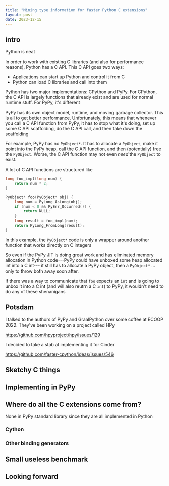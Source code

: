 ```yaml
---
title: "Mining type information for faster Python C extensions"
layout: post
date: 2023-12-15
---
```


## intro

Python is neat

In order to work with existing C libraries (and also for performance reasons),
Python has a C API. This C API goes two ways:

* Applications can start up Python and control it from C
* Python can load C libraries and call into them

<!--
This works great when you are inside the main Python implementation, CPython,
and your API is 
-->

Python has two major implementations: CPython and PyPy. For CPython, the C API
is largely functions that already exist and are used for normal runtime stuff.
For PyPy, it's different

PyPy has its own object model, runtime, and moving garbage collector. This is
all to get better performance. Unfortunately, this means that whenever you call
a C API function from PyPy, it has to stop what it's doing, set up some C API
scaffolding, do the C API call, and then take down the scaffolding

<!-- insert diagram like pyro's -->

For example, PyPy has no `PyObject*`. It has to allocate a `PyObject`, make it
point into the PyPy heap, call the C API function, and then (potentially) free
the `PyObject`. Worse, the C API function may not even *need* the `PyObject` to
exist.

A lot of C API functions are structured like

```c
long foo_impl(long num) {
    return num * 2;
}

PyObject* foo(PyObject* obj) {
    long num = PyLong_AsLong(obj);
    if (num < 0 && PyErr_Occurred()) {
        return NULL;
    }
    long result = foo_impl(num);
    return PyLong_FromLong(result);
}
```

In this example, the `PyObject*` code is only a wrapper around another function
that works directly on C integers

So even if the PyPy JIT is doing great work and has eliminated memory
allocation in Python code---PyPy could have unboxed some heap allocated int
into a C int--- it still has to allocate a PyPy object, then a
`PyObject*` ... only to throw both away soon after.

If there was a way to communicate that `foo` expects an `int` and is going to
unbox it into a C int (and will also reutrn a C `int`) to PyPy, it wouldn't
need to do any of these shenanigans

## Potsdam

I talked to the authors of PyPy and GraalPython over some coffee at ECOOP 2022.
They've been working on a project called HPy

https://github.com/hpyproject/hpy/issues/129

I decided to take a stab at implementing it for Cinder

https://github.com/faster-cpython/ideas/issues/546

## Sketchy C things

## Implementing in PyPy

## Where do all the C extensions come from?

None in PyPy standard library since they are all implemented in Python

### Cython

### Other binding generators

## Small useless benchmark

## Looking forward
